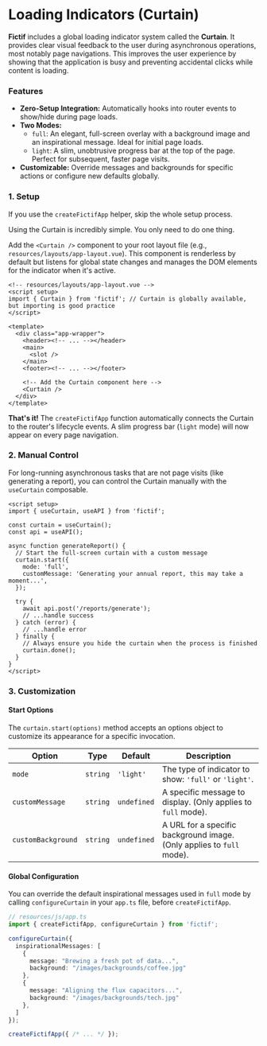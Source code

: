 # Loading Indicators (Curtain)

**Fictif** includes a global loading indicator system called the **Curtain**. It provides clear visual feedback to the user during asynchronous operations, most notably page navigations. This improves the user experience by showing that the application is busy and preventing accidental clicks while content is loading.

### Features

*   **Zero-Setup Integration:** Automatically hooks into router events to show/hide during page loads.
*   **Two Modes:**
    *   `full`: An elegant, full-screen overlay with a background image and an inspirational message. Ideal for initial page loads.
    *   `light`: A slim, unobtrusive progress bar at the top of the page. Perfect for subsequent, faster page visits.
*   **Customizable:** Override messages and backgrounds for specific actions or configure new defaults globally.

### 1. Setup

If you use the `createFictifApp` helper, skip the whole setup process.

Using the Curtain is incredibly simple. You only need to do one thing.

Add the `<Curtain />` component to your root layout file (e.g., `resources/layouts/app-layout.vue`). This component is renderless by default but listens for global state changes and manages the DOM elements for the indicator when it's active.

```vue
<!-- resources/layouts/app-layout.vue -->
<script setup>
import { Curtain } from 'fictif'; // Curtain is globally available, but importing is good practice
</script>

<template>
  <div class="app-wrapper">
    <header><!-- ... --></header>
    <main>
      <slot />
    </main>
    <footer><!-- ... --></footer>

    <!-- Add the Curtain component here -->
    <Curtain />
  </div>
</template>
```

**That's it!** The `createFictifApp` function automatically connects the Curtain to the router's lifecycle events. A slim progress bar (`light` mode) will now appear on every page navigation.

### 2. Manual Control

For long-running asynchronous tasks that are not page visits (like generating a report), you can control the Curtain manually with the `useCurtain` composable.

```vue
<script setup>
import { useCurtain, useAPI } from 'fictif';

const curtain = useCurtain();
const api = useAPI();

async function generateReport() {
  // Start the full-screen curtain with a custom message
  curtain.start({
    mode: 'full',
    customMessage: 'Generating your annual report, this may take a moment...',
  });

  try {
    await api.post('/reports/generate');
    // ...handle success
  } catch (error) {
    // ...handle error
  } finally {
    // Always ensure you hide the curtain when the process is finished
    curtain.done();
  }
}
</script>
```

### 3. Customization

#### Start Options

The `curtain.start(options)` method accepts an options object to customize its appearance for a specific invocation.

| Option               | Type     | Default             | Description                                                                 |
| -------------------- | -------- | ------------------- | --------------------------------------------------------------------------- |
| `mode`               | `string` | `'light'`           | The type of indicator to show: `'full'` or `'light'`.                         |
| `customMessage`      | `string` | `undefined`         | A specific message to display. (Only applies to `full` mode).               |
| `customBackground`   | `string` | `undefined`         | A URL for a specific background image. (Only applies to `full` mode).       |

#### Global Configuration

You can override the default inspirational messages used in `full` mode by calling `configureCurtain` in your `app.ts` file, before `createFictifApp`.

```typescript
// resources/js/app.ts
import { createFictifApp, configureCurtain } from 'fictif';

configureCurtain({
  inspirationalMessages: [
    {
      message: "Brewing a fresh pot of data...",
      background: "/images/backgrounds/coffee.jpg"
    },
    {
      message: "Aligning the flux capacitors...",
      background: "/images/backgrounds/tech.jpg"
    },
  ]
});

createFictifApp({ /* ... */ });
```